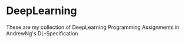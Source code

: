 # DeepLearning
These are my collection of DeepLearning Programming Assignments in AndrewNg's DL-Specification
